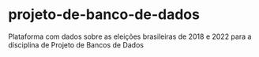 # projeto-de-banco-de-dados
Plataforma com dados sobre as eleições brasileiras de 2018 e 2022 para a dísciplina de Projeto de Bancos de Dados
